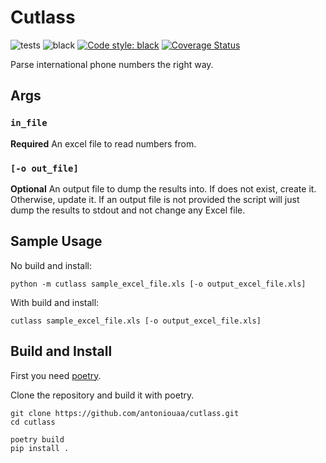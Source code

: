 # Cutlass

![tests](https://github.com/antoniouaa/cutlass/actions/workflows/test.yml/badge.svg)
![black](https://github.com/antoniouaa/cutlass/actions/workflows/black.yml/badge.svg)
[![Code style: black](https://img.shields.io/badge/code%20style-black-000000.svg)](https://github.com/psf/black)
[![Coverage Status](https://coveralls.io/repos/github/antoniouaa/cutlass/badge.svg?branch=master)](https://coveralls.io/github/antoniouaa/cutlass?branch=master)

Parse international phone numbers the right way.

## Args

### `in_file`

**Required** An excel file to read numbers from.

### `[-o out_file]`

**Optional** An output file to dump the results into. If does not exist, create it. Otherwise, update it. If an output file is not provided the script will just dump the results to stdout and not change any Excel file.

## Sample Usage

No build and install:

```console
python -m cutlass sample_excel_file.xls [-o output_excel_file.xls]
```

With build and install:

```console
cutlass sample_excel_file.xls [-o output_excel_file.xls]
```

## Build and Install

First you need [poetry](https://python-poetry.org/).

Clone the repository and build it with poetry.

```console
git clone https://github.com/antoniouaa/cutlass.git
cd cutlass

poetry build
pip install .
```
